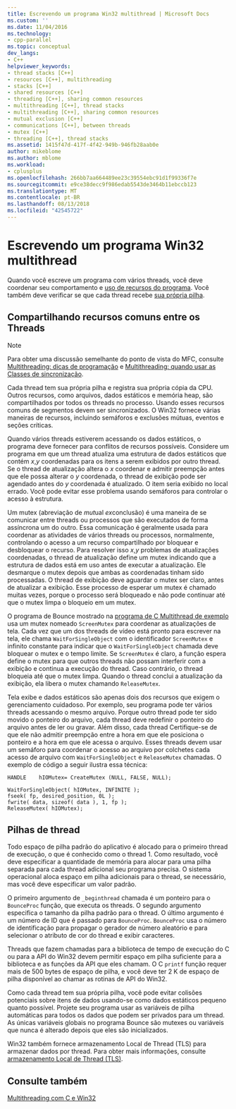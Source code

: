 ```yaml
---
title: Escrevendo um programa Win32 multithread | Microsoft Docs
ms.custom: ''
ms.date: 11/04/2016
ms.technology:
- cpp-parallel
ms.topic: conceptual
dev_langs:
- C++
helpviewer_keywords:
- thread stacks [C++]
- resources [C++], multithreading
- stacks [C++]
- shared resources [C++]
- threading [C++], sharing common resources
- multithreading [C++], thread stacks
- multithreading [C++], sharing common resources
- mutual exclusion [C++]
- communications [C++], between threads
- mutex [C++]
- threading [C++], thread stacks
ms.assetid: 1415f47d-417f-4f42-949b-946fb28aab0e
author: mikeblome
ms.author: mblome
ms.workload:
- cplusplus
ms.openlocfilehash: 266bb7aa664489ee23c39554ebc91d1f99336f7e
ms.sourcegitcommit: e9ce38decc9f986edab5543de3464b11ebccb123
ms.translationtype: MT
ms.contentlocale: pt-BR
ms.lasthandoff: 08/13/2018
ms.locfileid: "42545722"
---
```

# <a name="writing-a-multithreaded-win32-program"></a>Escrevendo um programa Win32 multithread
Quando você escreve um programa com vários threads, você deve coordenar seu comportamento e [uso de recursos do programa](#_core_sharing_common_resources_between_threads). Você também deve verificar se que cada thread recebe [sua própria pilha](#_core_thread_stacks).  
  
##  <a name="_core_sharing_common_resources_between_threads"></a> Compartilhando recursos comuns entre os Threads  
  
> [!NOTE]
>  Para obter uma discussão semelhante do ponto de vista do MFC, consulte [Multithreading: dicas de programação](../parallel/multithreading-programming-tips.md) e [Multithreading: quando usar as Classes de sincronização](../parallel/multithreading-when-to-use-the-synchronization-classes.md).  
  
Cada thread tem sua própria pilha e registra sua própria cópia da CPU. Outros recursos, como arquivos, dados estáticos e memória heap, são compartilhados por todos os threads no processo. Usando esses recursos comuns de segmentos devem ser sincronizados. O Win32 fornece várias maneiras de recursos, incluindo semáforos e exclusões mútuas, eventos e seções críticas.  
  
Quando vários threads estiverem acessando os dados estáticos, o programa deve fornecer para conflitos de recursos possíveis. Considere um programa em que um thread atualiza uma estrutura de dados estáticos que contém *x*,*y* coordenadas para os itens a serem exibidos por outro thread. Se o thread de atualização altera o *x* coordenar e admitir preempção antes que ele possa alterar o *y* coordenada, o thread de exibição pode ser agendado antes do *y* coordenada é atualizado. O item seria exibido no local errado. Você pode evitar esse problema usando semáforos para controlar o acesso à estrutura.  
  
Um mutex (abreviação de *mut*ual *ex*conclusão) é uma maneira de se comunicar entre threads ou processos que são executados de forma assíncrona um do outro. Essa comunicação é geralmente usada para coordenar as atividades de vários threads ou processos, normalmente, controlando o acesso a um recurso compartilhado por bloquear e desbloquear o recurso. Para resolver isso *x*,*y* problemas de atualizações coordenadas, o thread de atualização define um mutex indicando que a estrutura de dados está em uso antes de executar a atualização. Ele desmarque o mutex depois que ambas as coordenadas tinham sido processadas. O thread de exibição deve aguardar o mutex ser claro, antes de atualizar a exibição. Esse processo de esperar um mutex é chamado muitas vezes, porque o processo será bloqueado e não pode continuar até que o mutex limpa o bloqueio em um mutex.  
  
O programa de Bounce mostrado na [programa de C Multithread de exemplo](../parallel/sample-multithread-c-program.md) usa um mutex nomeado `ScreenMutex` para coordenar as atualizações de tela. Cada vez que um dos threads de vídeo está pronto para escrever na tela, ele chama `WaitForSingleObject` com o identificador `ScreenMutex` e infinito constante para indicar que o `WaitForSingleObject` chamada deve bloquear o mutex e o tempo limite. Se `ScreenMutex` é claro, a função espera define o mutex para que outros threads não possam interferir com a exibição e continua a execução do thread. Caso contrário, o thread bloqueia até que o mutex limpa. Quando o thread conclui a atualização da exibição, ela libera o mutex chamando `ReleaseMutex`.  
  
Tela exibe e dados estáticos são apenas dois dos recursos que exigem o gerenciamento cuidadoso. Por exemplo, seu programa pode ter vários threads acessando o mesmo arquivo. Porque outro thread pode ter sido movido o ponteiro do arquivo, cada thread deve redefinir o ponteiro do arquivo antes de ler ou gravar. Além disso, cada thread Certifique-se de que ele não admitir preempção entre a hora em que ele posiciona o ponteiro e a hora em que ele acessa o arquivo. Esses threads devem usar um semáforo para coordenar o acesso ao arquivo por colchetes cada acesso de arquivo com `WaitForSingleObject` e `ReleaseMutex` chamadas. O exemplo de código a seguir ilustra essa técnica:  
  
```  
HANDLE    hIOMutex= CreateMutex (NULL, FALSE, NULL);  
  
WaitForSingleObject( hIOMutex, INFINITE );  
fseek( fp, desired_position, 0L );  
fwrite( data, sizeof( data ), 1, fp );  
ReleaseMutex( hIOMutex);  
```  
  
##  <a name="_core_thread_stacks"></a> Pilhas de thread  
 
Todo espaço de pilha padrão do aplicativo é alocado para o primeiro thread de execução, o que é conhecido como o thread 1. Como resultado, você deve especificar a quantidade de memória para alocar para uma pilha separada para cada thread adicional seu programa precisa. O sistema operacional aloca espaço em pilha adicionais para o thread, se necessário, mas você deve especificar um valor padrão.  
  
O primeiro argumento de `_beginthread` chamada é um ponteiro para o `BounceProc` função, que executa os threads. O segundo argumento especifica o tamanho da pilha padrão para o thread. O último argumento é um número de ID que é passado para `BounceProc`. `BounceProc` usa o número de identificação para propagar o gerador de número aleatório e para selecionar o atributo de cor do thread e exibir caracteres.  
  
Threads que fazem chamadas para a biblioteca de tempo de execução do C ou para a API do Win32 devem permitir espaço em pilha suficiente para a biblioteca e as funções da API que eles chamam. O C `printf` função requer mais de 500 bytes de espaço de pilha, e você deve ter 2 K de espaço de pilha disponível ao chamar as rotinas de API do Win32.  
  
Como cada thread tem sua própria pilha, você pode evitar colisões potenciais sobre itens de dados usando-se como dados estáticos pequeno quanto possível. Projete seu programa usar as variáveis de pilha automáticas para todos os dados que podem ser privados para um thread. As únicas variáveis globais no programa Bounce são mutexes ou variáveis que nunca é alterado depois que eles são inicializados.  
  
Win32 também fornece armazenamento Local de Thread (TLS) para armazenar dados por thread. Para obter mais informações, consulte [armazenamento Local de Thread (TLS)](../parallel/thread-local-storage-tls.md).  
  
## <a name="see-also"></a>Consulte também  
 
[Multithreading com C e Win32](../parallel/multithreading-with-c-and-win32.md)